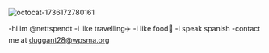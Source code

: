 

![octocat-1736172780161](https://github.com/user-attachments/assets/4e85c4f8-420a-4a24-9c47-15113e22b8b7)

-hi im @nettspendt
-i like travelling✈️
-i like food🍔
-i speak spanish
-contact me at duggant28@wpsma.org
